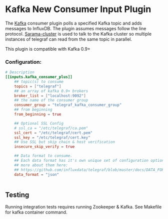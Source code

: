# Kafka New Consumer Input Plugin

The [Kafka](http://kafka.apache.org/) consumer plugin polls a specified Kafka
topic and adds messages to InfluxDB. The plugin assumes messages follow the
line protocol. [Sarama-cluster](http://godoc.org/github.com/bsm/sarama-cluster)
is used to talk to the Kafka cluster so multiple instances of telegraf can read
from the same topic in parallel.

This plugin is compatible with Kafka 0.9+

### Configuration:

```toml
# Description
[[inputs.kafka_consumer_plus]]
    ## topic(s) to consume
    topics = ["telegraf"]
    ## an array of kafka 0.9+ brokers
    broker_list = ["localhost:9092"]
    ## the name of the consumer group
    consumer_group = "telegraf_kafka_consumer_group"
    ## from beginning
    from_beginning = true

    ## Optional SSL Config
    # ssl_ca = "/etc/telegraf/ca.pem"
    ssl_cert = "/etc/telegraf/cert.pem"
    ssl_key = "/etc/telegraf/cert.key"
    ## Use SSL but skip chain & host verification
    insecure_skip_verify = true

    ## Data format to consume.
    ## Each data format has it's own unique set of configuration options, read
    ## more about them here:
    ## https://github.com/influxdata/telegraf/blob/master/docs/DATA_FORMATS_INPUT.md
    data_format = "json"
  
```

## Testing

Running integration tests requires running Zookeeper & Kafka. See Makefile
for kafka container command.